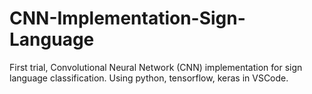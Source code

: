 # CNN-Implementation-Sign-Language
First trial, Convolutional Neural Network (CNN) implementation for sign language classification. Using python, tensorflow, keras in VSCode.
